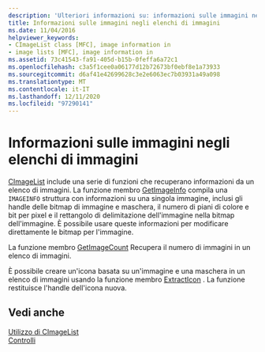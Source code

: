 ```yaml
---
description: 'Ulteriori informazioni su: informazioni sulle immagini negli elenchi di immagini'
title: Informazioni sulle immagini negli elenchi di immagini
ms.date: 11/04/2016
helpviewer_keywords:
- CImageList class [MFC], image information in
- image lists [MFC], image information in
ms.assetid: 73c41543-fa91-405d-b15b-0feffa6a72c1
ms.openlocfilehash: c3a5f1cee0a06177d12b72673bf0ebf8e1a73933
ms.sourcegitcommit: d6af41e42699628c3e2e6063ec7b03931a49a098
ms.translationtype: MT
ms.contentlocale: it-IT
ms.lasthandoff: 12/11/2020
ms.locfileid: "97290141"
---
```

# <a name="image-information-in-image-lists"></a>Informazioni sulle immagini negli elenchi di immagini

[CImageList](reference/cimagelist-class.md) include una serie di funzioni che recuperano informazioni da un elenco di immagini. La funzione membro [GetImageInfo](reference/cimagelist-class.md#getimageinfo) compila una `IMAGEINFO` struttura con informazioni su una singola immagine, inclusi gli handle delle bitmap di immagine e maschera, il numero di piani di colore e bit per pixel e il rettangolo di delimitazione dell'immagine nella bitmap dell'immagine. È possibile usare queste informazioni per modificare direttamente le bitmap per l'immagine.

La funzione membro [GetImageCount](reference/cimagelist-class.md#getimagecount) Recupera il numero di immagini in un elenco di immagini.

È possibile creare un'icona basata su un'immagine e una maschera in un elenco di immagini usando la funzione membro [ExtractIcon](reference/cimagelist-class.md#extracticon) . La funzione restituisce l'handle dell'icona nuova.

## <a name="see-also"></a>Vedi anche

[Utilizzo di CImageList](using-cimagelist.md)<br/>
[Controlli](controls-mfc.md)
